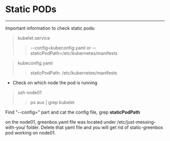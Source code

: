 # Static PODs
---

Important information to check static pods:

> kubelet.service
>> --config=kubeconfig.yaml or --staticPodPath=/etc/kubernetes/manifests



> kubeconfig.yaml
>> staticPodPath: /etc/kubernetes/manifests

- Check on which node the pod is running
> ssh node01
>> ps aux | grep kubelet

Find "--config=" part and cat the config file, grep **staticPodPath**

on the node01, greenbox.yaml file was located under /etc/just-messing-with-you/ folder. Delete that yaml file and you will get rid of static-greenbox pod working on node01.